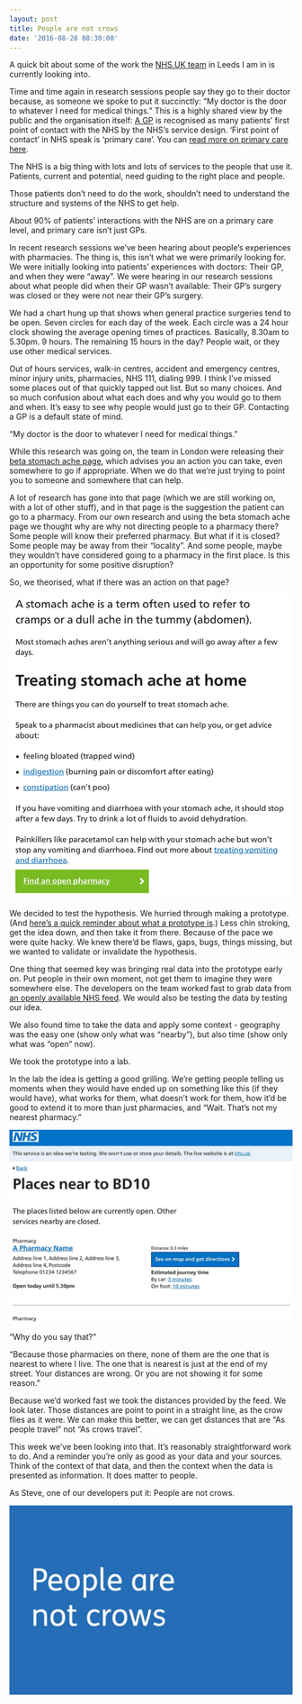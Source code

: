 ```yaml
---
layout: post
title: People are not crows
date: '2016-08-28 08:30:00'
---
```

A quick bit about some of the work the [NHS.UK team](//transformation.blog.nhs.uk/moving-to-beta) in Leeds I am in is currently looking into.

Time and time again in research sessions people say they go to their doctor because, as someone we spoke to put it succinctly: “My doctor is the door to whatever I need for medical things.” This is a highly shared view by the public and the organisation itself: [A GP](//www.healthcareers.nhs.uk/explore-roles/general-practice-gp) is recognised as many patients’ first point of contact with the NHS by the NHS’s service design.  ‘First  point of contact’ in NHS speak is ‘primary care’. You can [read more on primary care here](//digital.nhs.uk/primary-care).

The NHS is a big thing with lots and lots of services to the people that use it. Patients, current and potential, need guiding to the right place and people.

Those patients don’t need to do the work, shouldn’t need to understand the structure and systems of the NHS to get help.

About 90% of patients’ interactions with the NHS are on a primary care level, and primary care isn’t just GPs.

In recent research sessions we’ve been hearing about people’s experiences with pharmacies. The thing is, this isn’t what we were primarily looking for. We were initially looking into patients’ experiences with doctors: Their GP, and when they were “away”. We were hearing in our research sessions about what people did when their GP wasn’t available: Their GP’s surgery was closed or they were not near their GP’s surgery.

We had a chart hung up that shows when general practice surgeries tend to be open. Seven circles for each day of the week. Each circle was a 24 hour clock showing the average opening times of practices. Basically, 8.30am to 5.30pm. 9 hours. The remaining 15 hours in the day? People wait, or they use other medical services.

Out of hours services, walk-in centres, accident and emergency centres, minor injury units, pharmacies, NHS 111, dialing 999. I think I’ve missed some places out of that quickly tapped out list. But so many choices. And so much confusion about what each does and why you would go to them and when. It’s easy to see why people would just go to their GP. Contacting a GP is a default state of mind.

“My doctor is the door to whatever I need for medical things.”

While this research was going on, the team in London were releasing their [beta stomach ache page](//beta.nhs.uk/symptoms/stomach-ache), which advises you an action you can take, even somewhere to go if appropriate. When we do that we’re just trying to point you to someone and somewhere that can help.

A lot of research has gone into that page (which we are still working on, with a lot of other stuff), and in that page is the suggestion the patient can go to a pharmacy. From our own research and using the beta stomach ache page we thought why are why not directing people to a pharmacy there? Some people will know their preferred pharmacy. But what if it is closed? Some people may be away from their “locality”. And some people, maybe they wouldn’t have considered going to a pharmacy in the first place. Is this an opportunity for some positive disruption?

So, we theorised, what if there was an action on that page?


![Screen grab of the stomach ache symptoms page](/assets/stomach-ache-symptoms-grab.jpg)

We decided to test the hypothesis. We hurried through making a prototype. (And [here’s a quick reminder about what a prototype is](//www.ermlikeyeah.com/a-short-note-about-prototyping/).) Less chin stroking, get the idea down, and then take it from there. Because of the pace we were quite hacky. We knew there’d be flaws, gaps, bugs, things missing, but we wanted to validate or invalidate the hypothesis.

One thing that seemed key was bringing real data into the prototype early on. Put people in their own moment, not get them to imagine they were somewhere else. The developers on the team worked fast to grab data from [an openly available NHS feed](//v1.syndication.nhschoices.nhs.uk/?apikey=bbccdd). We would also be testing the data by testing our idea.

We also found time to take the data and apply some context - geography was the easy one (show only what was “nearby”), but also time (show only what was “open” now).

We took the prototype into a lab.


In the lab the idea is getting a good grilling. We’re getting people telling us moments when they would have ended up on something like this (if they would have), what works for them, what doesn’t work for them, how it’d be good to extend it to more than just pharmacies, and “Wait. That’s not my nearest pharmacy.”

![Screen grab of results page](/assets/stomach-ache-results-page.jpg)

“Why do you say that?”

“Because those pharmacies on there, none of them are the one that is nearest to where I live. The one that is nearest is just at the end of my street. Your distances are wrong. Or you are not showing it for some reason.”

Because we’d worked fast we took the distances provided by the feed. We look later. Those distances are point to point in a straight line, as the crow flies as it were. We can make this better, we can get distances that are “As people travel” not “As crows travel”.

This week we’ve been looking into that. It’s reasonably straightforward work to do. And a reminder you’re only as good as your data and your sources. Think of the context of that data, and then the context when the data is presented as information. It does matter to people.

As Steve, one of our developers put it: People are not crows.

![People are not crows](/assets/people-are-not-crows.jpg)
